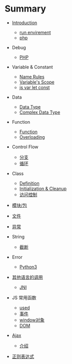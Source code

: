# Summary

* [Introduction](README.md)
  * [run envirement](install/run-envirement.md)
  * [php](debug/debug_php.md)
* Debug
  * [PHP](debug/debug_php.md)
* Variable & Constant
  * [Name Rules](variable/name-rules.md)
  * [Variable's Scope](variable/variable-scope.md)
  * [js var let const](variable/js's-var-and-let.md)
* Data
  * [Data Type](data/data-type.md)
  * [Complex Data Type](data/complex_data_type.md)
* Function
  * [Function](./function/Function.md)
  * [Overloading](./function/overloading.md)
* Control Flow
  * [分支](control_flow/ConditionalStatement.md)
  * [循环](control_flow/CycleTraversal.md)
* Class
  * [Definition](./class/definition.md)
  * [Initialization & Cleanup](./class/initialization_cleanup.md)
  * [访问控制](./class/access_control.md)
* [模块/包](./Module.md)

* [文件](file/File.md)
* [异常](exception/Exception.md)

* String
  * [截断](./string/split.md)

* Error
    * [Python3](error/python.md)
* [其他语言的调用](qi-ta-yu-yan-de-diao-yong.md)
  * [JNI](qi-ta-yu-yan-de-diao-yong/jni.md)
* JS 常用函数
  * [used](js-chang-yong-han-shu/used.md)
  * [事件](js-chang-yong-han-shu/shi-jian.md)
  * [window对象](js-chang-yong-han-shu/windowdui-xiang.md)
  * [DOM](js-chang-yong-han-shu/dom.md)
* [Ajax](ajax.md)
  * [介绍](jie-shao.md)
* [正则表达式](zheng-ze-biao-da-shi.md)
